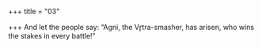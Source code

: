 +++
title = "03"

+++
And let the people say: “Agni, the Vr̥tra-smasher, has arisen,
who wins the stakes in every battle!”